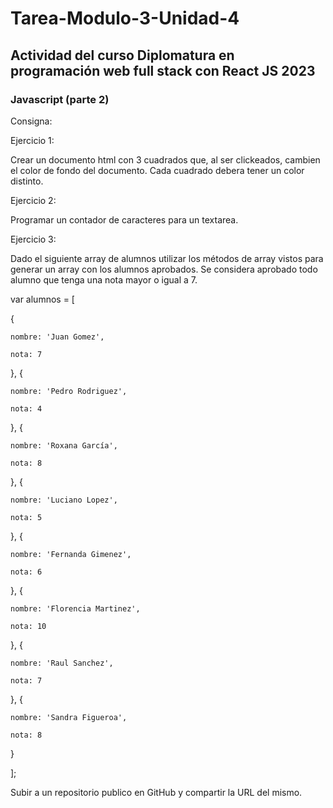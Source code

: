 # Tarea-Modulo-3-Unidad-4

## Actividad del curso Diplomatura en programación web full stack con React JS 2023

### Javascript (parte 2)

Consigna:

Ejercicio 1:

Crear un documento html con 3 cuadrados que, al ser clickeados, cambien el color de fondo del documento. Cada cuadrado debera tener un color distinto.


Ejercicio 2: 

Programar un contador de caracteres para un textarea.


Ejercicio 3:

Dado el siguiente array de alumnos utilizar los métodos de array vistos para generar un array con los alumnos aprobados. Se considera aprobado todo alumno que tenga una nota mayor o igual a 7.


var alumnos = [

  {

    nombre: 'Juan Gomez',

    nota: 7

  }, {

    nombre: 'Pedro Rodriguez',

    nota: 4

  }, {

    nombre: 'Roxana García',

    nota: 8

  }, {

    nombre: 'Luciano Lopez',

    nota: 5

  }, {

    nombre: 'Fernanda Gimenez',

    nota: 6

  }, {

    nombre: 'Florencia Martinez',

    nota: 10

  }, {

    nombre: 'Raul Sanchez',

    nota: 7

  }, {

    nombre: 'Sandra Figueroa',

    nota: 8

  }

];

Subir a un repositorio publico en GitHub y compartir la URL del mismo.